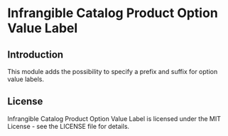 # Infrangible Catalog Product Option Value Label

## Introduction

This module adds the possibility to specify a prefix and suffix for option value labels.

## License

Infrangible Catalog Product Option Value Label is licensed under the MIT License - see the LICENSE file for details.
 